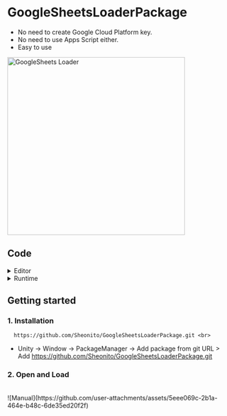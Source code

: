 # GoogleSheetsLoaderPackage
- No need to create Google Cloud Platform key.
- No need to use Apps Script either.
- Easy to use <br>
<img src=https://github.com/user-attachments/assets/7ca07883-3f30-4a38-80eb-902d4776429d alt="GoogleSheets Loader" width="400"/> 

## Code
<details>
  <summary>Editor</summary>

  - [GoogleSheetEditor](Scripts/GoogleSheetEditor.cs) - Main <br><br>
  - [GoogleSheetDataContainer](Scripts/GoogleSheetDataContainer.cs) <br><br>
  - [GoogleSheetResponse](Scripts/GoogleSheetResponse.cs) <br><br>
  - [GoogleSheetDefine](Scripts/GoogleSheetDefine.cs)

</details>

<details>
  <summary>Runtime</summary>

  - [GoogleSheetLoader](Scripts/Scripts/GoogleSheetLoader.cs) - Json convert and save to unity



</details>

## Getting started
  ### 1. Installation <br>
      https://github.com/Sheonito/GoogleSheetsLoaderPackage.git <br>
  - Unity -> Window -> PackageManager -> Add package from git URL > Add https://github.com/Sheonito/GoogleSheetsLoaderPackage.git
        
  ### 2. Open and Load
  <br>
        ![Manual](https://github.com/user-attachments/assets/5eee069c-2b1a-464e-b48c-6de35ed20f2f)
        

